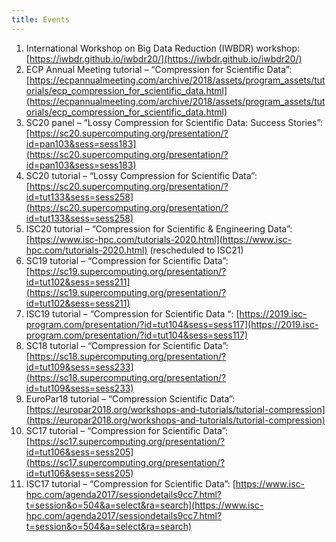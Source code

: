 ```yaml
---
title: Events
---
```


1. International Workshop on Big Data Reduction (IWBDR) workshop: [https://iwbdr.github.io/iwbdr20/](https://iwbdr.github.io/iwbdr20/)
1. ECP Annual Meeting tutorial – “Compression for Scientific Data”: [https://ecpannualmeeting.com/archive/2018/assets/program_assets/tutorials/ecp_compression_for_scientific_data.html](https://ecpannualmeeting.com/archive/2018/assets/program_assets/tutorials/ecp_compression_for_scientific_data.html)
1. SC20 panel – “Lossy Compression for Scientific Data: Success Stories”: [https://sc20.supercomputing.org/presentation/?id=pan103&sess=sess183](https://sc20.supercomputing.org/presentation/?id=pan103&sess=sess183)
1. SC20 tutorial – “Lossy Compression for Scientific Data”: [https://sc20.supercomputing.org/presentation/?id=tut133&sess=sess258](https://sc20.supercomputing.org/presentation/?id=tut133&sess=sess258)
1. ISC20 tutorial – “Compression for Scientific & Engineering Data”: [https://www.isc-hpc.com/tutorials-2020.html](https://www.isc-hpc.com/tutorials-2020.html) (rescheduled to ISC21)
1. SC19 tutorial – “Compression for Scientific Data”: [https://sc19.supercomputing.org/presentation/?id=tut102&sess=sess211](https://sc19.supercomputing.org/presentation/?id=tut102&sess=sess211)
1. ISC19 tutorial – “Compression for Scientific Data “: [https://2019.isc-program.com/presentation/?id=tut104&sess=sess117](https://2019.isc-program.com/presentation/?id=tut104&sess=sess117)
1. SC18 tutorial – “Compression for Scientific Data”: [https://sc18.supercomputing.org/presentation/?id=tut109&sess=sess233](https://sc18.supercomputing.org/presentation/?id=tut109&sess=sess233)
1. EuroPar18 tutorial – “Compression Scientific Data”: [https://europar2018.org/workshops-and-tutorials/tutorial-compression](https://europar2018.org/workshops-and-tutorials/tutorial-compression)
1. SC17 tutorial – “Compression for Scientific Data”: [https://sc17.supercomputing.org/presentation/?id=tut106&sess=sess205](https://sc17.supercomputing.org/presentation/?id=tut106&sess=sess205)
1. ISC17 tutorial – “Compression for Scientific Data”: [https://www.isc-hpc.com/agenda2017/sessiondetails9cc7.html?t=session&o=504&a=select&ra=search](https://www.isc-hpc.com/agenda2017/sessiondetails9cc7.html?t=session&o=504&a=select&ra=search)